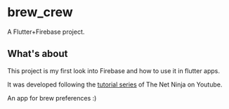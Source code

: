 # brew_crew

A Flutter+Firebase project.

## What's about

This project is my first look into Firebase and how to use it in flutter apps.

It was developed following the [tutorial series](https://youtube.com/playlist?list=PL4cUxeGkcC9j--TKIdkb3ISfRbJeJYQwC) of The Net Ninja on Youtube.

An app for brew preferences :)
